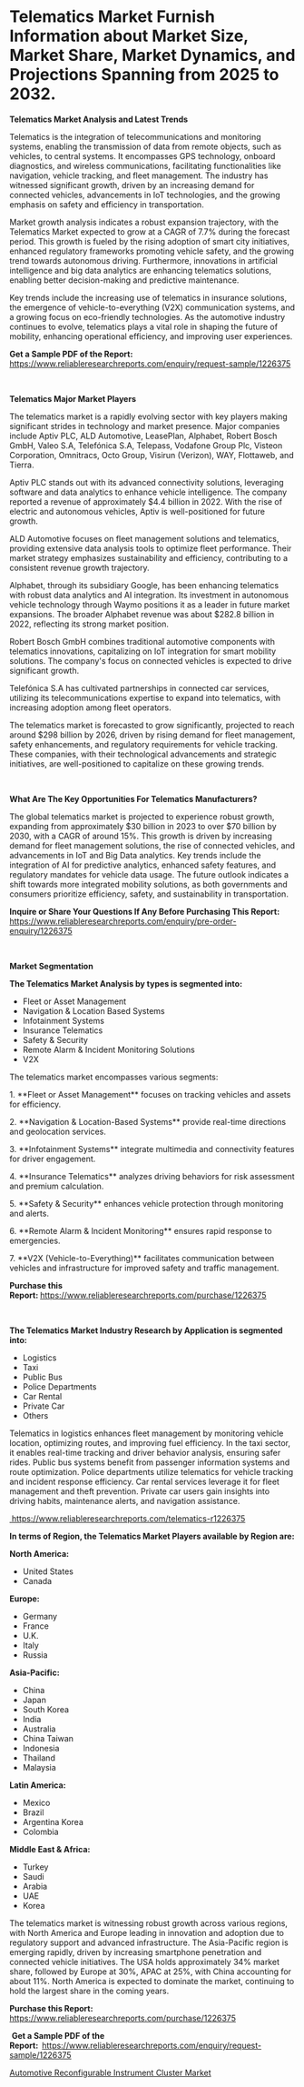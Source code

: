 <p><h1>Telematics Market Furnish Information about Market Size, Market Share, Market Dynamics, and Projections Spanning from 2025 to 2032.</h1></p><p><strong>Telematics Market Analysis and Latest Trends</strong></p>
<p><p>Telematics is the integration of telecommunications and monitoring systems, enabling the transmission of data from remote objects, such as vehicles, to central systems. It encompasses GPS technology, onboard diagnostics, and wireless communications, facilitating functionalities like navigation, vehicle tracking, and fleet management. The industry has witnessed significant growth, driven by an increasing demand for connected vehicles, advancements in IoT technologies, and the growing emphasis on safety and efficiency in transportation.</p><p>Market growth analysis indicates a robust expansion trajectory, with the Telematics Market expected to grow at a CAGR of 7.7% during the forecast period. This growth is fueled by the rising adoption of smart city initiatives, enhanced regulatory frameworks promoting vehicle safety, and the growing trend towards autonomous driving. Furthermore, innovations in artificial intelligence and big data analytics are enhancing telematics solutions, enabling better decision-making and predictive maintenance.</p><p>Key trends include the increasing use of telematics in insurance solutions, the emergence of vehicle-to-everything (V2X) communication systems, and a growing focus on eco-friendly technologies. As the automotive industry continues to evolve, telematics plays a vital role in shaping the future of mobility, enhancing operational efficiency, and improving user experiences.</p></p>
<p><strong>Get a Sample PDF of the Report:&nbsp;</strong> <a href="https://www.reliableresearchreports.com/enquiry/request-sample/1226375?utm_campaign=3027&utm_medium=2&utm_source=Github&utm_content=ia&utm_term=30032025&utm_id=telematics">https://www.reliableresearchreports.com/enquiry/request-sample/1226375</a></p>
<p>&nbsp;</p>
<p><strong>Telematics Major Market Players</strong></p>
<p><p>The telematics market is a rapidly evolving sector with key players making significant strides in technology and market presence. Major companies include Aptiv PLC, ALD Automotive, LeasePlan, Alphabet, Robert Bosch GmbH, Valeo S.A, Telefónica S.A, Telepass, Vodafone Group Plc, Visteon Corporation, Omnitracs, Octo Group, Visirun (Verizon), WAY, Flottaweb, and Tierra. </p><p>Aptiv PLC stands out with its advanced connectivity solutions, leveraging software and data analytics to enhance vehicle intelligence. The company reported a revenue of approximately $4.4 billion in 2022. With the rise of electric and autonomous vehicles, Aptiv is well-positioned for future growth.</p><p>ALD Automotive focuses on fleet management solutions and telematics, providing extensive data analysis tools to optimize fleet performance. Their market strategy emphasizes sustainability and efficiency, contributing to a consistent revenue growth trajectory.</p><p>Alphabet, through its subsidiary Google, has been enhancing telematics with robust data analytics and AI integration. Its investment in autonomous vehicle technology through Waymo positions it as a leader in future market expansions. The broader Alphabet revenue was about $282.8 billion in 2022, reflecting its strong market position.</p><p>Robert Bosch GmbH combines traditional automotive components with telematics innovations, capitalizing on IoT integration for smart mobility solutions. The company's focus on connected vehicles is expected to drive significant growth.</p><p>Telefónica S.A has cultivated partnerships in connected car services, utilizing its telecommunications expertise to expand into telematics, with increasing adoption among fleet operators. </p><p>The telematics market is forecasted to grow significantly, projected to reach around $298 billion by 2026, driven by rising demand for fleet management, safety enhancements, and regulatory requirements for vehicle tracking. These companies, with their technological advancements and strategic initiatives, are well-positioned to capitalize on these growing trends.</p></p>
<p>&nbsp;</p>
<p><strong>What Are The Key Opportunities For Telematics Manufacturers?</strong></p>
<p><p>The global telematics market is projected to experience robust growth, expanding from approximately $30 billion in 2023 to over $70 billion by 2030, with a CAGR of around 15%. This growth is driven by increasing demand for fleet management solutions, the rise of connected vehicles, and advancements in IoT and Big Data analytics. Key trends include the integration of AI for predictive analytics, enhanced safety features, and regulatory mandates for vehicle data usage. The future outlook indicates a shift towards more integrated mobility solutions, as both governments and consumers prioritize efficiency, safety, and sustainability in transportation.</p></p>
<p><strong>Inquire or Share Your Questions If Any Before Purchasing This Report:</strong> <a href="https://www.reliableresearchreports.com/enquiry/pre-order-enquiry/1226375?utm_campaign=3027&utm_medium=2&utm_source=Github&utm_content=ia&utm_term=30032025&utm_id=telematics">https://www.reliableresearchreports.com/enquiry/pre-order-enquiry/1226375</a></p>
<p>&nbsp;</p>
<p><strong>Market Segmentation</strong></p>
<p><strong>The Telematics Market Analysis by types is segmented into:</strong></p>
<p><ul><li>Fleet or Asset Management</li><li>Navigation & Location Based Systems</li><li>Infotainment Systems</li><li>Insurance Telematics</li><li>Safety & Security</li><li>Remote Alarm & Incident Monitoring Solutions</li><li>V2X</li></ul></p>
<p><p>The telematics market encompasses various segments: </p><p>1. **Fleet or Asset Management** focuses on tracking vehicles and assets for efficiency.</p><p>2. **Navigation & Location-Based Systems** provide real-time directions and geolocation services.</p><p>3. **Infotainment Systems** integrate multimedia and connectivity features for driver engagement.</p><p>4. **Insurance Telematics** analyzes driving behaviors for risk assessment and premium calculation.</p><p>5. **Safety & Security** enhances vehicle protection through monitoring and alerts.</p><p>6. **Remote Alarm & Incident Monitoring** ensures rapid response to emergencies.</p><p>7. **V2X (Vehicle-to-Everything)** facilitates communication between vehicles and infrastructure for improved safety and traffic management.</p></p>
<p><strong>Purchase this Report:&nbsp;</strong><a href="https://www.reliableresearchreports.com/purchase/1226375?utm_campaign=3027&utm_medium=2&utm_source=Github&utm_content=ia&utm_term=30032025&utm_id=telematics">https://www.reliableresearchreports.com/purchase/1226375</a></p>
<p>&nbsp;</p>
<p><strong>The Telematics Market Industry Research by Application is segmented into:</strong></p>
<p><ul><li>Logistics</li><li>Taxi</li><li>Public Bus</li><li>Police Departments</li><li>Car Rental</li><li>Private Car</li><li>Others</li></ul></p>
<p><p>Telematics in logistics enhances fleet management by monitoring vehicle location, optimizing routes, and improving fuel efficiency. In the taxi sector, it enables real-time tracking and driver behavior analysis, ensuring safer rides. Public bus systems benefit from passenger information systems and route optimization. Police departments utilize telematics for vehicle tracking and incident response efficiency. Car rental services leverage it for fleet management and theft prevention. Private car users gain insights into driving habits, maintenance alerts, and navigation assistance.</p></p>
<p><a href="https://www.reliableresearchreports.com/telematics-r1226375?utm_campaign=3027&utm_medium=2&utm_source=Github&utm_content=ia&utm_term=30032025&utm_id=telematics">&nbsp;https://www.reliableresearchreports.com/telematics-r1226375</a></p>
<p><strong>In terms of Region, the Telematics Market Players available by Region are:</strong></p>
<p>
    <p> <strong> North America: </strong>
        <ul>
            <li>United States</li>
            <li>Canada</li>
        </ul>
        </p> 
    <p> <strong> Europe: </strong>
        <ul>
            <li>Germany</li>
            <li>France</li>
            <li>U.K.</li>
            <li>Italy</li>
            <li>Russia</li>
        </ul>
        </p> 
    <p> <strong> Asia-Pacific: </strong>
        <ul>
            <li>China</li>
            <li>Japan</li>
            <li>South Korea</li>
            <li>India</li>
            <li>Australia</li>
            <li>China Taiwan</li>
            <li>Indonesia</li>
            <li>Thailand</li>
            <li>Malaysia</li>
        </ul>
        </p> 
    <p> <strong> Latin America: </strong>
        <ul>
            <li>Mexico</li>
            <li>Brazil</li>
            <li>Argentina Korea</li>
            <li>Colombia</li>
        </ul>
        </p> 
    <p> <strong> Middle East & Africa: </strong>
        <ul>
            <li>Turkey</li>
            <li>Saudi</li>
            <li>Arabia</li>
            <li>UAE</li>
            <li>Korea</li>
        </ul>
    </p>
    </p>
<p><p>The telematics market is witnessing robust growth across various regions, with North America and Europe leading in innovation and adoption due to regulatory support and advanced infrastructure. The Asia-Pacific region is emerging rapidly, driven by increasing smartphone penetration and connected vehicle initiatives. The USA holds approximately 34% market share, followed by Europe at 30%, APAC at 25%, with China accounting for about 11%. North America is expected to dominate the market, continuing to hold the largest share in the coming years.</p></p>
<p><strong>Purchase this Report: </strong><a href="https://www.reliableresearchreports.com/purchase/1226375?utm_campaign=3027&utm_medium=2&utm_source=Github&utm_content=ia&utm_term=30032025&utm_id=telematics">https://www.reliableresearchreports.com/purchase/1226375</a></p>
<p>&nbsp;<strong>Get a Sample PDF of the Report:&nbsp;&nbsp;</strong><a href="https://www.reliableresearchreports.com/enquiry/request-sample/1226375?utm_campaign=3027&utm_medium=2&utm_source=Github&utm_content=ia&utm_term=30032025&utm_id=telematics">https://www.reliableresearchreports.com/enquiry/request-sample/1226375</a></p>
<p><strong></strong></p>
<p><p><a href="https://github.com/nibbsmantji/Market-Research-Report-List-1/blob/main/automotive-reconfigurable-instrument-cluster-market.md?utm_campaign=3027&utm_medium=2&utm_source=Github&utm_content=ia&utm_term=30032025&utm_id=telematics">Automotive Reconfigurable Instrument Cluster Market</a></p></p>